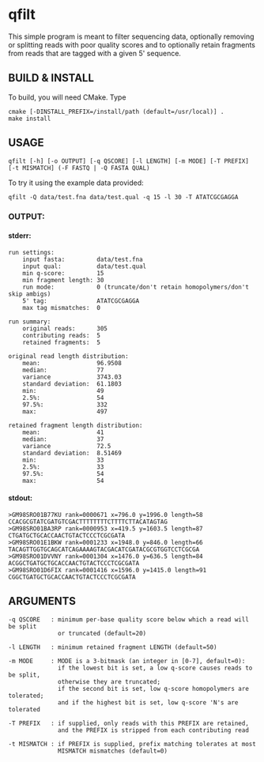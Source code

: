 qfilt
=====

This simple program is meant to filter sequencing data,
optionally removing or splitting reads with poor quality scores
and to optionally retain fragments from reads that are tagged with a given 5' sequence.

BUILD & INSTALL
---------------

To build, you will need CMake. Type

    cmake [-DINSTALL_PREFIX=/install/path (default=/usr/local)] .
    make install

USAGE
-----

    qfilt [-h] [-o OUTPUT] [-q QSCORE] [-l LENGTH] [-m MODE] [-T PREFIX] [-t MISMATCH] (-F FASTQ | -Q FASTA QUAL)

To try it using the example data provided:

    qfilt -Q data/test.fna data/test.qual -q 15 -l 30 -T ATATCGCGAGGA

### OUTPUT: ####

#### stderr: ####

    run settings:
        input fasta:         data/test.fna
        input qual:          data/test.qual
        min q-score:         15
        min fragment length: 30
        run mode:            0 (truncate/don't retain homopolymers/don't skip ambigs)
        5' tag:              ATATCGCGAGGA
        max tag mismatches:  0
    
    run summary:
        original reads:      305
        contributing reads:  5
        retained fragments:  5
    
    original read length distribution:
        mean:                96.9508
        median:              77
        variance             3743.03
        standard deviation:  61.1803
        min:                 49
        2.5%:                54
        97.5%:               332
        max:                 497
    
    retained fragment length distribution:
        mean:                41
        median:              37
        variance             72.5
        standard deviation:  8.51469
        min:                 33
        2.5%:                33
        97.5%:               54
        max:                 54
 
#### stdout: ####

    >GM98SRO01B77KU rank=0000671 x=796.0 y=1996.0 length=58
    CCACGCGTATCGATGTCGACTTTTTTTTCTTTTCTTACATAGTAG
    >GM98SRO01BA3RP rank=0000953 x=419.5 y=1603.5 length=87
    CTGATGCTGCACCAACTGTACTCCCTCGCGATA
    >GM98SRO01E1BKW rank=0001233 x=1948.0 y=846.0 length=66
    TACAGTTGGTGCAGCATCAGAAAAGTACGACATCGATACGCGTGGTCCTCGCGA
    >GM98SRO01DVVNY rank=0001304 x=1476.0 y=636.5 length=84
    ACGGCTGATGCTGCACCAACTGTACTCCCTCGCGATA
    >GM98SRO01D6FIX rank=0001416 x=1596.0 y=1415.0 length=91
    CGGCTGATGCTGCACCAACTGTACTCCCTCGCGATA

ARGUMENTS
---------

    -q QSCORE   : minimum per-base quality score below which a read will be split
                  or truncated (default=20)
    
    -l LENGTH   : minimum retained fragment LENGTH (default=50)
    
    -m MODE     : MODE is a 3-bitmask (an integer in [0-7], default=0):
                  if the lowest bit is set, a low q-score causes reads to be split,
                  otherwise they are truncated;
                  if the second bit is set, low q-score homopolymers are tolerated;
                  and if the highest bit is set, low q-score 'N's are tolerated
    
    -T PREFIX   : if supplied, only reads with this PREFIX are retained,
                  and the PREFIX is stripped from each contributing read
    
    -t MISMATCH : if PREFIX is supplied, prefix matching tolerates at most
                  MISMATCH mismatches (default=0)
